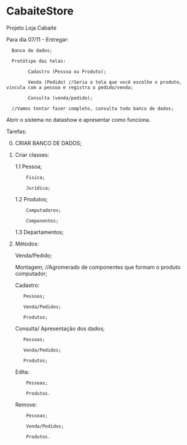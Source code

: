 # CabaiteStore
Projeto Loja Cabaite

Para dia 07/11 - Entregar:

      Banco de dados;
      
      Protótipo das telas:
      
            Cadastro (Pessoa ou Produto);
            
            Venda (Pedido) //Seria a tela que você escolhe o produto, vincula com a pessoa e registra o pedido/venda;
            
            Consulta (venda/pedido);
            
      //Vamos tentar fazer completo, consulta todo banco de dados;
      
      
Abrir o sistema no datashow e apresentar como funciona.

Tarefas:

0. CRIAR BANCO DE DADOS;

1.  Criar classes:

      1.1 Pessoa;
      
            Fisica;
            
            Jurídica;
     
      1.2 Produtos;
      
            Computadores;
            
            Componentes;
            
    
      1.3 Departamentos;
            
2.  Métodos:

      Venda/Pedido;
          
      Montagem; //Agromerado de componentes que formam o produto computador;


      Cadastro:
      
           Pessoas;
           
           Venda/Pedidos;
           
           Produtos;
           
      Consulta/ Apresentação dos dados;
      
           
           Pessoas;
           
           Venda/Pedidos;
           
           Produtos;
            

      Edita:
      
            Pessoas;
            
            Produtos.
            
      
      Remove:
      
            Pessoas;
            
            Venda/Pedidos;
            
            Produtos.
    
    
